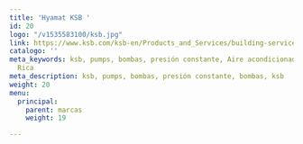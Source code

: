 ```yaml
---
title: 'Hyamat KSB '
id: 20
logo: "/v1535583100/ksb.jpg"
link: https://www.ksb.com/ksb-en/Products_and_Services/building-services/water_supply/Hyamat_SVP/
catalogo: ''
meta_keywords: ksb, pumps, bombas, presión constante, Aire acondicionado, ksb Costa
  Rica
meta_description: ksb, pumps, bombas, presión constante, bombas, ksb
weight: 20
menu:
  principal:
    parent: marcas
    weight: 19

---
```

<h1 class="csc-firstHeader" style="padding: 0px; margin: 0px 0px 7px; border: 0px; font-family: WILOPlusFMRegular, Verdana, Arial, Helvetica, sans-serif; font-weight: 400; color: #000000;"> </h1>